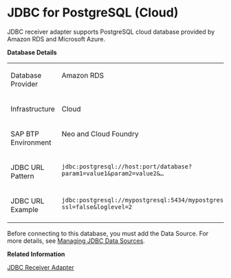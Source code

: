 <!-- loio4d5b488b4f394c51974ea8cb520e6d92 -->

# JDBC for PostgreSQL \(Cloud\)

JDBC receiver adapter supports PostgreSQL cloud database provided by Amazon RDS and Microsoft Azure.

**Database Details**


<table>
<tr>
<td valign="top">

Database Provider



</td>
<td valign="top">

Amazon RDS



</td>
<td valign="top">

Microsoft Azure



</td>
</tr>
<tr>
<td valign="top">

Infrastructure



</td>
<td valign="top" colspan="2">

Cloud



</td>
</tr>
<tr>
<td valign="top">

SAP BTP Environment



</td>
<td valign="top" colspan="2">

Neo and Cloud Foundry



</td>
</tr>
<tr>
<td valign="top">

JDBC URL Pattern



</td>
<td valign="top">

`jdbc:postgresql://host:port/database?param1=value1&param2=value2&…`



</td>
<td valign="top">

`jdbc:postgresql://host:port/database?param1=value1&param2=value2&…`



</td>
</tr>
<tr>
<td valign="top">

JDBC URL Example



</td>
<td valign="top">

`jdbc:postgresql://mypostgresql:5434/mypostgresdb?ssl=false&loglevel=2`



</td>
<td valign="top">

`jdbc:postgresql://mypostgresql:5434/mypostgresdb?ssl=false&loglevel=2`



</td>
</tr>
</table>

Before connecting to this database, you must add the Data Source. For more details, see [Managing JDBC Data Sources](managing-jdbc-data-sources-4c873fa.md).

**Related Information**  


[JDBC Receiver Adapter](jdbc-receiver-adapter-88be644.md "The JDBC (Java Database Connectivity) adapter enables you to connect Cloud Integration to cloud or on-premise databases.")

